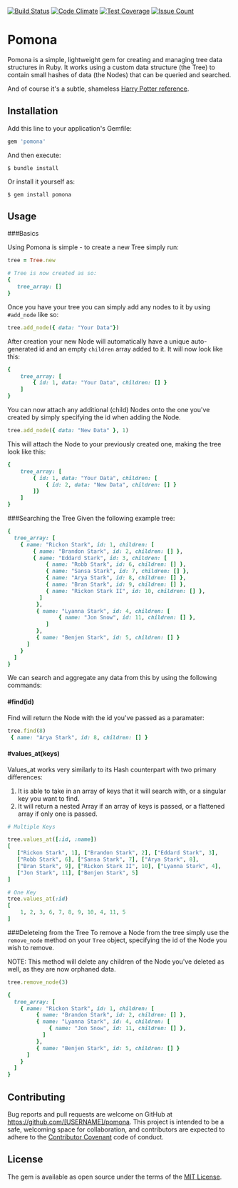 [![Build Status](https://travis-ci.org/ElliottAYoung/Pomona.svg?branch=master)](https://travis-ci.org/ElliottAYoung/Pomona) [![Code Climate](https://codeclimate.com/github/ElliottAYoung/Pomona/badges/gpa.svg)](https://codeclimate.com/github/ElliottAYoung/Pomona) [![Test Coverage](https://codeclimate.com/github/ElliottAYoung/Pomona/badges/coverage.svg)](https://codeclimate.com/github/ElliottAYoung/Pomona/coverage) [![Issue Count](https://codeclimate.com/github/ElliottAYoung/Pomona/badges/issue_count.svg)](https://codeclimate.com/github/ElliottAYoung/Pomona)

# Pomona

Pomona is a simple, lightweight gem for creating and managing tree data structures in Ruby. It works using a custom data structure (the Tree) to contain small hashes of data (the Nodes) that can be queried and searched.

And of course it's a subtle, shameless [Harry Potter reference](http://harrypotter.wikia.com/wiki/Pomona_Sprout).

## Installation

Add this line to your application's Gemfile:

```ruby
gem 'pomona'
```

And then execute:

    $ bundle install

Or install it yourself as:

    $ gem install pomona

## Usage

###Basics

Using Pomona is simple - to create a new Tree simply run:

```ruby
tree = Tree.new

# Tree is now created as so:
{
   tree_array: []
}
```

Once you have your tree you can simply add any nodes to it by using ```#add_node``` like so:

```ruby
tree.add_node({ data: "Your Data"})
```
After creation your new Node will automatically have a unique auto-generated id and an empty ```children``` array added to it. It will now look like this:

```ruby
{
    tree_array: [
    	{ id: 1, data: "Your Data", children: [] }
    ]
}
```

You can now attach any additional (child) Nodes onto the one you've created by simply specifying the id when adding the Node.

```ruby
tree.add_node({ data: "New Data" }, 1)
```

This will attach the Node to your previously created one, making the tree look like this:

```ruby
{
    tree_array: [
    	{ id: 1, data: "Your Data", children: [
    		{ id: 2, data: "New Data", children: [] }
    	]}
    ]
}
```

###Searching the Tree
Given the following example tree:

```ruby
{
  tree_array: [
    { name: "Rickon Stark", id: 1, children: [
        { name: "Brandon Stark", id: 2, children: [] },
        { name: "Eddard Stark", id: 3, children: [
            { name: "Robb Stark", id: 6, children: [] },
            { name: "Sansa Stark", id: 7, children: [] },
            { name: "Arya Stark", id: 8, children: [] },
            { name: "Bran Stark", id: 9, children: [] },
            { name: "Rickon Stark II", id: 10, children: [] },
          ]
         },
         { name: "Lyanna Stark", id: 4, children: [
                { name: "Jon Snow", id: 11, children: [] },
            ]
         },
         { name: "Benjen Stark", id: 5, children: [] }
      ]
    }
  ]
}
```

We can search and aggregate any data from this by using the following commands:

#### #find(id)
Find will return the Node with the id you've passed as a paramater:

```ruby
tree.find(8)
 { name: "Arya Stark", id: 8, children: [] }
```

#### #values_at(keys)
Values_at works very similarly to its Hash counterpart with two primary differences:

1. It is able to take in an array of keys that it will search with, or a singular key you want to find.
2. It will return a nested Array if an array of keys is passed, or a flattened array if only one is passed.

```ruby
# Multiple Keys

tree.values_at([:id, :name])
[
   ["Rickon Stark", 1], ["Brandon Stark", 2], ["Eddard Stark", 3],
   ["Robb Stark", 6], ["Sansa Stark", 7], ["Arya Stark", 8],
   ["Bran Stark", 9], ["Rickon Stark II", 10], ["Lyanna Stark", 4],
   ["Jon Stark", 11], ["Benjen Stark", 5]
]

# One Key
tree.values_at(:id)
[
	1, 2, 3, 6, 7, 8, 9, 10, 4, 11, 5
]
```

###Deleteing from the Tree
To remove a Node from the tree simply use the ```remove_node``` method on your ```Tree``` object, specifying the id of the Node you wish to remove.

NOTE: This method will delete any children of the Node you've deleted as well, as they are now orphaned data.

```ruby
tree.remove_node(3)

{
  tree_array: [
    { name: "Rickon Stark", id: 1, children: [
         { name: "Brandon Stark", id: 2, children: [] },
	     { name: "Lyanna Stark", id: 4, children: [
	         { name: "Jon Snow", id: 11, children: [] },
	       ]
	     },
	     { name: "Benjen Stark", id: 5, children: [] }
      ]
    }
  ]
}
```

## Contributing

Bug reports and pull requests are welcome on GitHub at https://github.com/[USERNAME]/pomona. This project is intended to be a safe, welcoming space for collaboration, and contributors are expected to adhere to the [Contributor Covenant](http://contributor-covenant.org) code of conduct.


## License

The gem is available as open source under the terms of the [MIT License](http://opensource.org/licenses/MIT).
